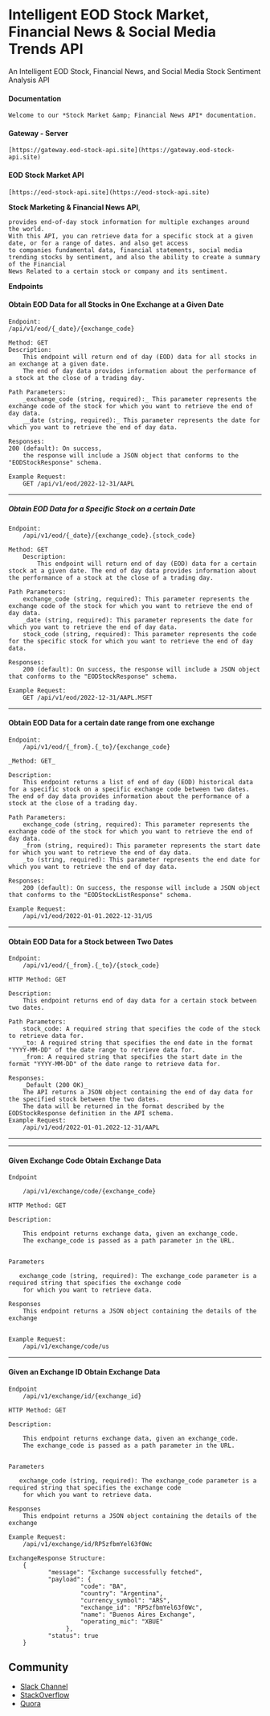 # Intelligent EOD Stock Market, Financial News & Social Media Trends API

An Intelligent EOD Stock, Financial News, and Social Media Stock Sentiment Analysis API


#### Documentation

    Welcome to our *Stock Market &amp; Financial News API* documentation. 
    
#### Gateway - Server

    [https://gateway.eod-stock-api.site](https://gateway.eod-stock-api.site)

#### EOD Stock Market API

    [https://eod-stock-api.site](https://eod-stock-api.site)

    
**Stock Marketing & Financial News API**,

    provides end-of-day stock information for multiple exchanges around the world. 
    With this API, you can retrieve data for a specific stock at a given date, or for a range of dates. and also get access
    to companies fundamental data, financial statements, social media trending stocks by sentiment, and also the ability to create a summary of the Financial 
    News Related to a certain stock or company and its sentiment.



**Endpoints**
#### Obtain EOD Data for all Stocks in One Exchange at a Given Date
    Endpoint:
    /api/v1/eod/{_date}/{exchange_code}
    
    Method: GET 
    Description:
        This endpoint will return end of day (EOD) data for all stocks in an exchange at a given date. 
        The end of day data provides information about the performance of a stock at the close of a trading day.
    
    Path Parameters: 
        _exchange_code (string, required):_ This parameter represents the exchange code of the stock for which you want to retrieve the end of day data. 
        __date (string, required):_ This parameter represents the date for which you want to retrieve the end of day data.
    
    Responses: 
    200 (default): On success, 
        the response will include a JSON object that conforms to the "EODStockResponse" schema.

    Example Request: 
        GET /api/v1/eod/2022-12-31/AAPL

----------------------------------------------------------------------------------------------------------------------------------------

##### Obtain EOD Data for a Specific Stock on a certain Date
    Endpoint:  
        /api/v1/eod/{_date}/{exchange_code}.{stock_code}
    
    Method: GET 
        Description:
            This endpoint will return end of day (EOD) data for a certain stock at a given date. The end of day data provides information about the performance of a stock at the close of a trading day.
    
    Path Parameters: 
        exchange_code (string, required): This parameter represents the exchange code of the stock for which you want to retrieve the end of day data. 
        _date (string, required): This parameter represents the date for which you want to retrieve the end of day data. 
        stock_code (string, required): This parameter represents the code for the specific stock for which you want to retrieve the end of day data.
    
    Responses: 
        200 (default): On success, the response will include a JSON object that conforms to the "EODStockResponse" schema.

    Example Request: 
        GET /api/v1/eod/2022-12-31/AAPL.MSFT

----------------------------------------------------------------------------------------------------------------------------------------
#### Obtain EOD Data for a certain date range from one exchange
    Endpoint:
        /api/v1/eod/{_from}.{_to}/{exchange_code}
    
    _Method: GET_
    
    Description: 
        This endpoint returns a list of end of day (EOD) historical data for a specific stock on a specific exchange code between two dates. The end of day data provides information about the performance of a stock at the close of a trading day.
    
    Path Parameters: 
        exchange_code (string, required): This parameter represents the exchange code of the stock for which you want to retrieve the end of day data. 
        _from (string, required): This parameter represents the start date for which you want to retrieve the end of day data. 
        _to (string, required): This parameter represents the end date for which you want to retrieve the end of day data.
    
    Responses: 
        200 (default): On success, the response will include a JSON object that conforms to the "EODStockListResponse" schema.
    
    Example Request: 
        /api/v1/eod/2022-01-01.2022-12-31/US

----------------------------------------------------------------------------------------------------------------------------------------
#### Obtain EOD Data for a Stock between Two Dates
    Endpoint:
        /api/v1/eod/{_from}.{_to}/{stock_code}
    
    HTTP Method: GET
    
    Description: 
        This endpoint returns end of day data for a certain stock between two dates.
    
    Path Parameters: 
        stock_code: A required string that specifies the code of the stock to retrieve data for. 
        _to: A required string that specifies the end date in the format "YYYY-MM-DD" of the date range to retrieve data for. 
        _from: A required string that specifies the start date in the format "YYYY-MM-DD" of the date range to retrieve data for.
    
    Responses: 
        _Default (200 OK)_ 
        The API returns a JSON object containing the end of day data for the specified stock between the two dates. 
        The data will be returned in the format described by the EODStockResponse definition in the API schema.
    Example Request: 
        /api/v1/eod/2022-01-01.2022-12-31/AAPL

----------------------------------------------------------------------------------------------------------------------------------------

----------------------------------------------------------------------------------------------------------------------------------------
#### Given Exchange Code Obtain Exchange Data
    Endpoint
    
        /api/v1/exchange/code/{exchange_code}
    
    HTTP Method: GET
    
    Description:
    
        This endpoint returns exchange data, given an exchange_code.  
        The exchange_code is passed as a path parameter in the URL.
    
    
    Parameters
    
       exchange_code (string, required): The exchange_code parameter is a required string that specifies the exchange code 
        for which you want to retrieve data.
    
    Responses
        This endpoint returns a JSON object containing the details of the exchange 
    
    
    Example Request: 
        /api/v1/exchange/code/us

----------------------------------------------------------------------------------------------------------------------------------------
#### Given an Exchange ID Obtain Exchange Data
    Endpoint
        /api/v1/exchange/id/{exchange_id}
    
    HTTP Method: GET
    
    Description:
    
        This endpoint returns exchange data, given an exchange_code.  
        The exchange_code is passed as a path parameter in the URL.
    
    
    Parameters
    
       exchange_code (string, required): The exchange_code parameter is a required string that specifies the exchange code 
        for which you want to retrieve data.
    
    Responses
        This endpoint returns a JSON object containing the details of the exchange 

    Example Request: 
        /api/v1/exchange/id/RP5zfbmYel63f0Wc

    ExchangeResponse Structure:
        {
               "message": "Exchange successfully fetched",
               "payload": {
                        "code": "BA",
                        "country": "Argentina",
                        "currency_symbol": "ARS",
                        "exchange_id": "RP5zfbmYel63f0Wc",
                        "name": "Buenos Aires Exchange",
                        "operating_mic": "XBUE"
                    },
               "status": true
        }

## Community

- [Slack Channel](https://join.slack.com/t/eod-stock-apisite/shared_invite/zt-1uelcf229-c_6QAgWFNyVfXKZr1hYYoQ)
- [StackOverflow](https://stackoverflowteams.com/c/eod-stock-market-api)
- [Quora](https://eodstockmarketapi.quora.com/)
